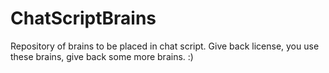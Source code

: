 ChatScriptBrains
================

Repository of brains to be placed in chat script.   Give back license, you use these brains, give back some more brains. :)
